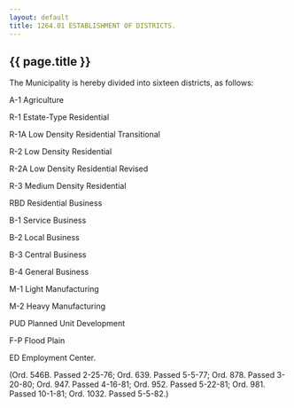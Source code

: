 ```yaml
---
layout: default 
title: 1264.01 ESTABLISHMENT OF DISTRICTS.
---
```


{{ page.title }}
----------------

The Municipality is hereby divided into sixteen districts, as follows:

A-1 Agriculture

R-1 Estate-Type Residential

R-1A Low Density Residential Transitional

R-2 Low Density Residential

R-2A Low Density Residential Revised

R-3 Medium Density Residential

RBD Residential Business

B-1 Service Business

B-2 Local Business

B-3 Central Business

B-4 General Business

M-1 Light Manufacturing

M-2 Heavy Manufacturing

PUD Planned Unit Development

F-P Flood Plain

ED Employment Center.

(Ord. 546B. Passed 2-25-76; Ord. 639. Passed 5-5-77; Ord. 878. Passed
3-20-80; Ord. 947. Passed 4-16-81; Ord. 952. Passed 5-22-81; Ord. 981.
Passed 10-1-81; Ord. 1032. Passed 5-5-82.)
